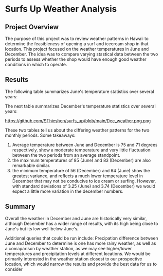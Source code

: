 # Surfs Up Weather Analysis

## Project Overview

The purpose of this project was to review weather patterns in Hawaii to determine the feasibleness of opening a surf and icecream shop in that location. This project focused on the weather temperatures in June and December. The idea was to compare varying stastical data between the two periods to assess whether the shop would have enough good weather conditions in which to operate.

## Results

The following table summarizes June's temperature statistics over several years:



The next table summarizes December's temperature statistics over several years:

https://github.com/SThieshen/surfs_up/blob/main/Dec_weather.png.png

These two tables tell us about the differing weather patterns for the two monthly periods. Some takeaways:
1.	Average temperature between June and December is 75 and 71 degrees respectively, show a moderate temperature and very little fluctuation between the two periods from an average standpoint.
2.	the maximum temperatures of 85 (June) and 83 (December) are also remarkable similar.
3.	the minimum temperature of 56 (December) and 64 (June) show the greatest variance, and reflects a much lower temperature level in December that may not be conducive to ice cream or surfing. However, with standard deviations of 3.25 (June) and 3.74 (December) we would expect a little more variation in the december numbers.

## Summary

Overall the weather in December and June are historically very similar, although December has a wider range of results, with its high being close to June's but its low well below June's.

Additional queries that could be run include: Precipation difference between June and December to determine is one has more rainy weather, as well as a comaparison by weather station, as we may see higher/lower temperatures and precipitation levels at different locations. We would be primarily interested in the weather station closest to our prospective location, which would narrow the results and provide the best data for us to consider
